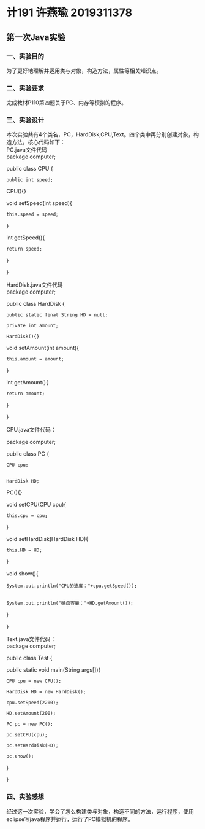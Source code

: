 # 计191 许燕瑜 2019311378
## 第一次Java实验  

### 一、实验目的  
为了更好地理解并运用类与对象，构造方法，属性等相关知识点。  
### 二、实验要求  
完成教材P110第四题关于PC、内存等模拟的程序。  
### 三、实验设计  
本次实验共有4个类名，PC，HardDisk,CPU,Text。四个类中再分别创建对象，构造方法。核心代码如下：  
PC.java文件代码  
package computer;  

public class CPU {  

	public int speed;  
  
CPU(){}  

void setSpeed(int speed){  

	this.speed = speed;  
  
}  

int getSpeed(){  

	return speed;  
  
}  

}  
  
HardDisk.java文件代码  
package computer;  

public class HardDisk {  

	public static final String HD = null;  
	
	private int amount;  
	
	HardDisk(){}  
	
void setAmount(int amount){  

	this.amount = amount;  
	
}   

int getAmount(){  

	return amount;  
	
}  

}  
  
  CPU.java文件代码：
   
   package computer;    
   
   
public class PC {   


	CPU cpu;    
	
	
	HardDisk HD;    
	
	
PC(){}    


void setCPU(CPU cpu){    


	this.cpu = cpu;    
	
	
}    


void setHardDisk(HardDisk HD){    


	this.HD = HD;    
	
	
}    


void show(){    


	System.out.println("CPU的速度："+cpu.getSpeed());    
	
	
	System.out.println("硬盘容量："+HD.getAmount());  
	
	
}    


}    

  
  Text.java文件代码：  
  package computer;  
  
public class Test {  

public static void main(String args[]){  

	CPU cpu = new CPU();  
	
	HardDisk HD = new HardDisk();  
	
	cpu.setSpeed(2200);  
	
	HD.setAmount(200);  
	
	PC pc = new PC();  
	
	pc.setCPU(cpu);  
	
	pc.setHardDisk(HD);  
	
	pc.show();  
	
}  

}  
  
  ### 四、实验感想  
  经过这一次实验，学会了怎么构建类与对象，构造不同的方法，运行程序，使用eclipse写java程序并运行，运行了PC模拟机的程序。
